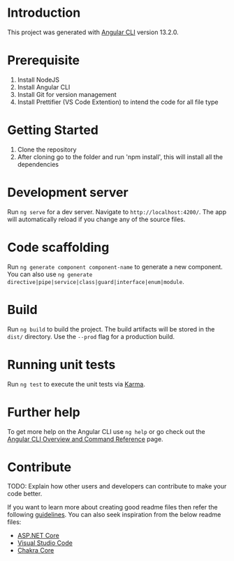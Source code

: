 # Introduction 
This project was generated with [Angular CLI](https://github.com/angular/angular-cli) version 13.2.0.

# Prerequisite
1. Install NodeJS
2. Install Angular CLI
3. Install Git for version management
4. Install Prettifier (VS Code Extention) to intend the code for all file type
# Getting Started
1. Clone the repository
2. After cloning go to the folder and run 'npm install', this will install all the dependencies

# Development server
Run `ng serve` for a dev server. Navigate to `http://localhost:4200/`. The app will automatically reload if you change any of the source files.


# Code scaffolding
Run `ng generate component component-name` to generate a new component. You can also use `ng generate directive|pipe|service|class|guard|interface|enum|module`.

# Build
Run `ng build` to build the project. The build artifacts will be stored in the `dist/` directory. Use the `--prod` flag for a production build.

# Running unit tests
Run `ng test` to execute the unit tests via [Karma](https://karma-runner.github.io).

# Further help
To get more help on the Angular CLI use `ng help` or go check out the [Angular CLI Overview and Command Reference](https://angular.io/cli) page.
# Contribute
TODO: Explain how other users and developers can contribute to make your code better. 

If you want to learn more about creating good readme files then refer the following [guidelines](https://docs.microsoft.com/en-us/azure/devops/repos/git/create-a-readme?view=azure-devops). You can also seek inspiration from the below readme files:
- [ASP.NET Core](https://github.com/aspnet/Home)
- [Visual Studio Code](https://github.com/Microsoft/vscode)
- [Chakra Core](https://github.com/Microsoft/ChakraCore)
